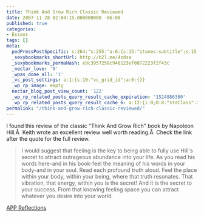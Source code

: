 ```yaml
---
title: Think And Grow Rich Classic Reviewed
date: 2007-11-28 02:04:15.000000000 -06:00
published: true
categories:
- Essays
tags: []
meta:
  podPressPostSpecific: s:264:"s:255:"a:6:{s:15:"itunes:subtitle";s:15:"##PostExcerpt##";s:14:"itunes:summary";s:15:"##PostExcerpt##";s:15:"itunes:keywords";s:17:"##WordPressCats##";s:13:"itunes:author";s:10:"##Global##";s:15:"itunes:explicit";s:7:"Default";s:12:"itunes:block";s:7:"Default";}";";
  _sexybookmarks_shortUrl: http://b2l.me/4zdsa
  _sexybookmarks_permaHash: e9c3957258c948123ef0872223f2f43c
  _nectar_love: '0'
  _wpas_done_all: '1'
  _vc_post_settings: a:1:{s:10:"vc_grid_id";a:0:{}}
  _wp_rp_image: empty
  nectar_blog_post_view_count: '122'
  _wp_rp_related_posts_query_result_cache_expiration: '1524986380'
  _wp_rp_related_posts_query_result_cache_6: a:12:{i:0;O:8:"stdClass":2:{s:7:"post_id";s:3:"382";s:5:"score";s:17:"46.57699397224027";}i:1;O:8:"stdClass":2:{s:7:"post_id";s:3:"242";s:5:"score";s:17:"43.11800781144566";}i:2;O:8:"stdClass":2:{s:7:"post_id";s:3:"348";s:5:"score";s:17:"41.31002140333212";}i:3;O:8:"stdClass":2:{s:7:"post_id";s:3:"119";s:5:"score";s:18:"39.845839079086396";}i:4;O:8:"stdClass":2:{s:7:"post_id";s:3:"421";s:5:"score";s:17:"38.05120215964869";}i:5;O:8:"stdClass":2:{s:7:"post_id";s:3:"301";s:5:"score";s:17:"37.85103524253751";}i:6;O:8:"stdClass":2:{s:7:"post_id";s:4:"4430";s:5:"score";s:17:"34.36509663221077";}i:7;O:8:"stdClass":2:{s:7:"post_id";s:4:"2330";s:5:"score";s:17:"34.36509663221077";}i:8;O:8:"stdClass":2:{s:7:"post_id";s:3:"817";s:5:"score";s:17:"34.36509663221077";}i:9;O:8:"stdClass":2:{s:7:"post_id";s:3:"290";s:5:"score";s:17:"34.36509663221077";}i:10;O:8:"stdClass":2:{s:7:"post_id";s:3:"239";s:5:"score";s:17:"34.36509663221077";}i:11;O:8:"stdClass":2:{s:7:"post_id";s:4:"1483";s:5:"score";s:18:"34.251705944871645";}}
permalink: "/think-and-grow-rich-classic-reviewed/"
---
```

<p>I found this review of the classic "Think And Grow Rich" book by Napoleon Hill.Â  Keith wrote an excellent review well worth reading.Â  Check the link after the quote for the full review.</p>
<blockquote><p>I would suggest that feeling is the key to being able to fully use Hill's secret to attract outrageous abundance into your life. As you read his words here-and in his book-feel the meaning of his words in your body-and in your soul. Read each profound truth aloud. Feel the place within your body, within your being, where that truth resonates. That vibration, that energy, within you is the secret! And it is the secret to your success. From that knowing feeling space you can attract whatever you desire into your world.</p></blockquote>
<p><a href="http://appanda.blogspot.com/2007/11/think-and-grow-rich-by-keith-varnum.html" rel="nofollow">APP Reflections</a></p>
